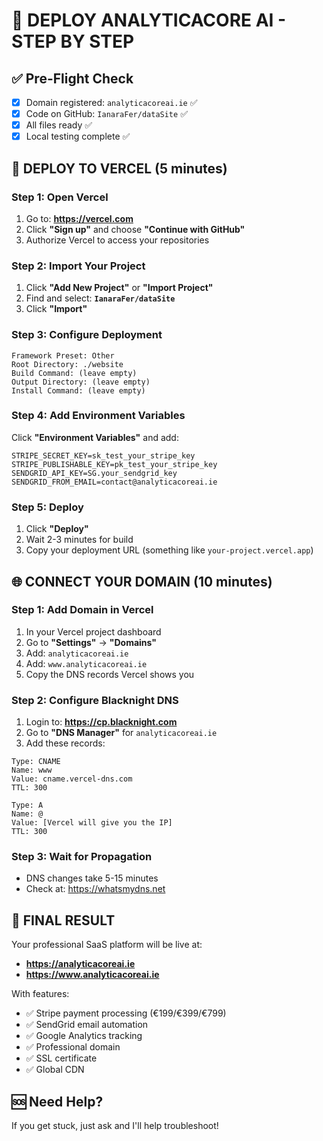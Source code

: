 # 🚀 DEPLOY ANALYTICACORE AI - STEP BY STEP

## ✅ Pre-Flight Check
- [x] Domain registered: `analyticacoreai.ie` ✅
- [x] Code on GitHub: `IanaraFer/dataSite` ✅  
- [x] All files ready ✅
- [x] Local testing complete ✅

## 🎯 DEPLOY TO VERCEL (5 minutes)

### Step 1: Open Vercel
1. Go to: **https://vercel.com**
2. Click **"Sign up"** and choose **"Continue with GitHub"**
3. Authorize Vercel to access your repositories

### Step 2: Import Your Project
1. Click **"Add New Project"** or **"Import Project"**
2. Find and select: **`IanaraFer/dataSite`**
3. Click **"Import"**

### Step 3: Configure Deployment
```
Framework Preset: Other
Root Directory: ./website
Build Command: (leave empty)
Output Directory: (leave empty)  
Install Command: (leave empty)
```

### Step 4: Add Environment Variables
Click **"Environment Variables"** and add:

```
STRIPE_SECRET_KEY=sk_test_your_stripe_key
STRIPE_PUBLISHABLE_KEY=pk_test_your_stripe_key
SENDGRID_API_KEY=SG.your_sendgrid_key
SENDGRID_FROM_EMAIL=contact@analyticacoreai.ie
```

### Step 5: Deploy
1. Click **"Deploy"**
2. Wait 2-3 minutes for build
3. Copy your deployment URL (something like `your-project.vercel.app`)

## 🌐 CONNECT YOUR DOMAIN (10 minutes)

### Step 1: Add Domain in Vercel
1. In your Vercel project dashboard
2. Go to **"Settings"** → **"Domains"**
3. Add: `analyticacoreai.ie`
4. Add: `www.analyticacoreai.ie`
5. Copy the DNS records Vercel shows you

### Step 2: Configure Blacknight DNS
1. Login to: **https://cp.blacknight.com**
2. Go to **"DNS Manager"** for `analyticacoreai.ie`
3. Add these records:

```
Type: CNAME
Name: www
Value: cname.vercel-dns.com
TTL: 300

Type: A  
Name: @
Value: [Vercel will give you the IP]
TTL: 300
```

### Step 3: Wait for Propagation
- DNS changes take 5-15 minutes
- Check at: https://whatsmydns.net

## 🎉 FINAL RESULT

Your professional SaaS platform will be live at:
- **https://analyticacoreai.ie**
- **https://www.analyticacoreai.ie**

With features:
- ✅ Stripe payment processing (€199/€399/€799)
- ✅ SendGrid email automation
- ✅ Google Analytics tracking
- ✅ Professional domain
- ✅ SSL certificate
- ✅ Global CDN

## 🆘 Need Help?
If you get stuck, just ask and I'll help troubleshoot!

